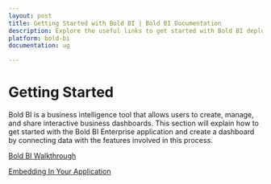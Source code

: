 ```yaml
---
layout: post
title: Getting Started with Bold BI | Bold BI Documentation
description: Explore the useful links to get started with Bold BI deployed in your server. Create powerful dashboards that suit your business needs.
platform: bold-bi
documentation: ug

---
```


# Getting Started

Bold BI is a business intelligence tool that allows users to create, manage, and share interactive business dashboards. This section will explain how to get started with the Bold BI Enterprise application and create a dashboard by connecting data with the features involved in this process.

[Bold BI Walkthrough](/getting-started/creating-dashboard/)

[Embedding In Your Application](/getting-started/embedding-in-your-application/)